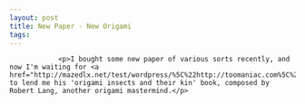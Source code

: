 ```yaml
---
layout: post
title: New Paper - New Origami
tags:
---
```



                <p>I bought some new paper of various sorts recently, and now I'm waiting for <a href="http://mazedlx.net/test/wordpress/%5C%22http://toomaniac.com%5C%22">maniac</a> to lend me his 'origami insects and their kin' book, composed by Robert Lang, another origami mastermind.</p>
